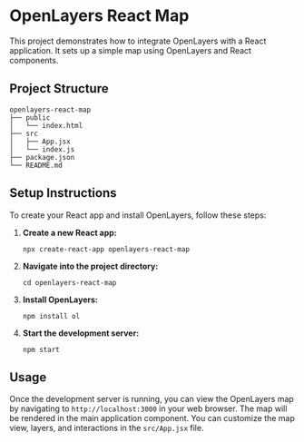 # OpenLayers React Map

This project demonstrates how to integrate OpenLayers with a React application. It sets up a simple map using OpenLayers and React components.

## Project Structure

```
openlayers-react-map
├── public
│   └── index.html
├── src
│   ├── App.jsx
│   └── index.js
├── package.json
└── README.md
```

## Setup Instructions

To create your React app and install OpenLayers, follow these steps:

1. **Create a new React app:**
   ```
   npx create-react-app openlayers-react-map
   ```

2. **Navigate into the project directory:**
   ```
   cd openlayers-react-map
   ```

3. **Install OpenLayers:**
   ```
   npm install ol
   ```

4. **Start the development server:**
   ```
   npm start
   ```

## Usage

Once the development server is running, you can view the OpenLayers map by navigating to `http://localhost:3000` in your web browser. The map will be rendered in the main application component. You can customize the map view, layers, and interactions in the `src/App.jsx` file.
